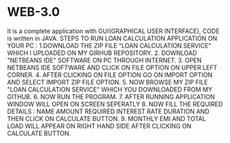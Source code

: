 # WEB-3.0
It is a complete application with GUI(GRAPHICAL USER INTERFACE), CODE is written in JAVA.
STEPS TO RUN LOAN CALCULATION APPLICATION ON YOUR PC :
1.DOWNLOAD THE ZIP FILE "LOAN CALCULATION SERVICE" WHICH I UPLOADED ON MY GIRHUB REPOSITORY.
2. DOWNLOAD "NETBEANS IDE" SOFTWARE ON PC THROUGH INTERNET. 
3. OPEN NETBEANS IDE SOFTWARE AND CLICK ON FILE OPTION ON UPPER LEFT CORNER.
4. AFTER CLICKING ON FILE OPTION GO ON IMPORT OPTION AND SELECT IMPORT ZIP FILE OPTION.
5. NOW BROWSE MY ZIP FILE "LOAN CALCULATION SERVICE" WHICH YOU DOWNLOADED FROM MY GITHUB.
6. NOW RUN THE PROGRAM.
7. AFTER RUNNING APPLICATION WINDOW WILL OPEN ON SCREEN SEPERATLY 
8. NOW FILL THE REQUIRED DETAILS :
      NAME 
      AMOUNT REQUIRED
      INTEREST RATE
      DURATION
      AND THEN CLICK ON CALCULATE BUTTON.
9. MONTHLY EMI AND TOTAL LOAD WILL APPEAR ON RIGHT HAND SIDE AFTER CLICKING ON CALCULATE BUTTON.      
      
